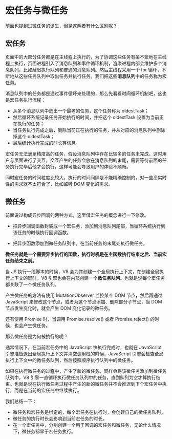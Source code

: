 # 宏任务与微任务

前面也提到过微任务的诞生，但是这两者有什么区别呢？

## 宏任务

页面中的大部分任务都是在主线程上执行的，为了协调这些任务有条不紊地在主线程上执行，页面进程引入了消息队列和事件循环机制，渲染进程内部会维护多个消息队列，比如延迟执行队列和普通的消息队列。然后主线程采用一个 for 循环，不断地从这些任务队列中取出任务并执行任务。我们把这些**消息队列**中的任务称为宏任务。

消息队列中的任务都是通过事件循环来处理的，那么先看看时间循环机制吧，这也是宏任务执行流程：

- 从多个消息队列中选出一个最老的任务，这个任务称为 oldestTask；
- 然后循环系统记录任务开始执行的时间，并把这个 oldestTask 设置为当前正在执行的任务；
- 当任务执行完成之后，删除当前正在执行的任务，并从对应的消息队列中删除掉这个 oldestTask；
- 最后统计执行完成的时长等信息。

宏任务无法满足精度高的任务，假设消息队列中存在比较多的任务未完成，这时用户与页面进行了交互，交互产生的任务会放在消息队列的末尾，需要等待前面的任务执行完毕后他才会执行，这样可能会导致用户的体验不顺畅。

同时宏任务的时间粒度比较大，执行的时间间隔是不能精确控制的，对一些高实时性的需求就不太符合了，比如监听 DOM 变化的需求。

## 微任务

前面说过构成异步回调的两种方式，这里借宏任务的概念进行一下修改。

- 把异步回调函数封装成一个宏任务，添加到消息队列尾部，当循环系统执行到该任务的时候执行回调函数。

- 把异步函数添加到微任务队列中，在当前任务的末尾处执行微任务。

**微任务就是一个需要异步执行的函数，执行时机是在主函数执行结束之后、当前宏任务结束之前。**

当 JS 执行一段脚本的时候，V8 会为其创建一个全局执行上下文，在创建全局执行上下文的同时，V8 引擎也会在内部创建一个**微任务队列**。也就是说每个宏任务都关联了一个微任务队列。

产生微任务的方法有使用 MutationObserver 监控某个 DOM 节点，然后再通过 JavaScript 来修改这个节点，或者为这个节点添加、删除部分子节点，当 DOM 节点发生变化时，就会产生 DOM 变化记录的微任务。

还有使用 Promise 时，当调用 Promise.resolve() 或者 Promise.reject() 的时候，也会产生微任务。

那么微任务是为何被执行的呢？

通常情况下，在当前宏任务中的 JavaScript 快执行完成时，也就在 JavaScript 引擎准备退出全局执行上下文并清空调用栈的时候，JavaScript 引擎会检查全局执行上下文中的微任务队列，然后按照顺序执行队列中的微任务。

如果在执行微任务的过程中，产生了新的微任务，同样会将该微任务添加到微任务队列中，V8 引擎一直循环执行微任务队列中的任务，直到队列为空才算执行结束。也就是说在执行微任务过程中产生的新的微任务并不会推迟到下个宏任务中执行，而是在当前的宏任务中继续执行。

我们总结一下：

- 微任务和宏任务是绑定的，每个宏任务在执行时，会创建自己的微任务队列。
- 微任务的执行时长会影响到当前宏任务的时长。
- 在一个宏任务中，分别创建一个用于回调的宏任务和微任务，无论什么情况下，微任务都早于宏任务执行。